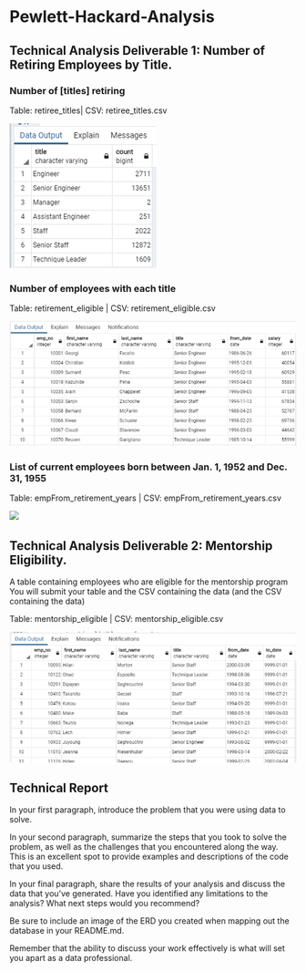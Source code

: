 # Pewlett-Hackard-Analysis


## Technical Analysis Deliverable 1: Number of Retiring Employees by Title. 

### Number of [titles] retiring
Table: retiree_titles|   CSV: retiree_titles.csv

![](images/retiree_titles.png)



### Number of employees with each title
Table: retirement_eligible   |   CSV: retirement_eligible.csv

![](images/retirement_eligible.png)

### List of current employees born between Jan. 1, 1952 and Dec. 31, 1955
Table: empFrom_retirement_years   |   CSV: empFrom_retirement_years.csv

![]( empFrom_retirement_years)





## Technical Analysis Deliverable 2: Mentorship Eligibility. 
A table containing employees who are eligible for the mentorship program You will submit your table and the CSV containing the data (and the CSV containing the data)

Table: mentorship_eligible   |   CSV: mentorship_eligible.csv

![](images/mentorship_eligible.png)


















## Technical Report

In your first paragraph, introduce the problem that you were using data to solve.

In your second paragraph, summarize the steps that you took to solve the problem, as well as the challenges that you encountered along the way. This is an excellent spot to provide examples and descriptions of the code that you used.


In your final paragraph, share the results of your analysis and discuss the data that you’ve generated. Have you identified any limitations to the analysis? What next steps would you recommend?

Be sure to include an image of the ERD you created when mapping out the database in your README.md.

Remember that the ability to discuss your work effectively is what will set you apart as a data professional.

